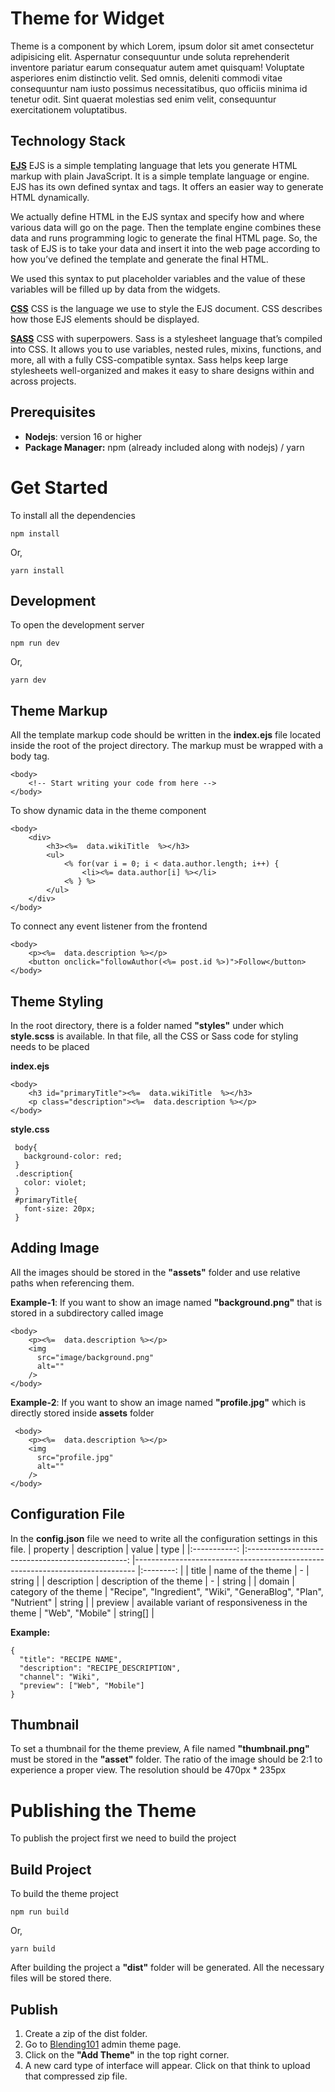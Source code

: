 

# Theme for Widget

Theme is a component by which Lorem, ipsum dolor sit amet consectetur adipisicing elit. Aspernatur consequuntur unde soluta reprehenderit inventore pariatur earum consequatur autem amet quisquam! Voluptate asperiores enim distinctio velit. Sed omnis, deleniti commodi vitae consequuntur nam iusto possimus necessitatibus, quo officiis minima id tenetur odit. Sint quaerat molestias sed enim velit, consequuntur exercitationem voluptatibus.

## Technology Stack

[**EJS**](https://ejs.co/#docs)
EJS is a simple templating language that lets you generate HTML markup with plain JavaScript. It is a simple template language or engine. EJS has its own defined syntax and tags. It offers an easier way to generate HTML dynamically.

We actually define HTML in the EJS syntax and specify how and where various data will go on the page. Then the template engine combines these data and runs programming logic to generate the final HTML page. So, the task of EJS is to take your data and insert it into the web page according to how you’ve defined the template and generate the final HTML.

We used this syntax to put placeholder variables and the value of these variables will be filled up by data from the widgets.

**[CSS](https://www.w3schools.com/css/)** 
CSS is the language we use to style the EJS document. CSS describes how those EJS elements should be displayed.

**[SASS](https://sass-lang.com/documentation/)**
CSS with superpowers. Sass is a stylesheet language that’s compiled into CSS. It allows you to use variables, nested rules, mixins, functions, and more, all with a fully CSS-compatible syntax. Sass helps keep large stylesheets well-organized and makes it easy to share designs within and across projects.

## Prerequisites
- **Nodejs**: version 16 or higher
- **Package Manager:** npm (already included along with nodejs) / yarn


# Get Started
To install all the dependencies

    npm install
Or,

    yarn install

## Development

To open the development server

    npm run dev
    
Or, 

    yarn dev

## Theme Markup

All the template markup code should be written in the **index.ejs** file located inside the root of the project directory. The markup must be wrapped with a body tag.

    <body>
	    <!-- Start writing your code from here -->
    </body>

To show dynamic data in the theme component

    <body>
	    <div>
		    <h3><%=  data.wikiTitle  %></h3>
		    <ul>
			    <% for(var i = 0; i < data.author.length; i++) {
			        <li><%= data.author[i] %></li>
			    <% } %>
			</ul>
		</div>
    </body>

To connect any event listener from the frontend

    <body>
	    <p><%=  data.description %></p>
	    <button onclick="followAuthor(<%= post.id %>)">Follow</button>
    </body>
## Theme Styling

In the root directory, there is a folder named **"styles"** under which **style.scss** is available. In that file, all the CSS or Sass code for styling needs to be placed

**index.ejs**

    <body>
   	    <h3 id="primaryTitle"><%=  data.wikiTitle  %></h3>
   	    <p class="description"><%=  data.description %></p>
    </body>
       
**style.css**

     body{
       background-color: red;
     }
     .description{
       color: violet;
     }
     #primaryTitle{
       font-size: 20px;
     }

## Adding Image

All the images should be stored in the **"assets"** folder and use relative paths when referencing them.

**Example-1**: If you want to show an image named **"background.png"** that is stored in a subdirectory called image

    <body>
   	    <p><%=  data.description %></p>
   	    <img
          src="image/background.png"
          alt=""
        />
    </body>
**Example-2**: If you want to show an image named **"profile.jpg"** which is directly stored inside **assets** folder

     <body>
   	    <p><%=  data.description %></p>
   	    <img
          src="profile.jpg"
          alt=""
        />
    </body>


## Configuration File

In the **config.json** file we need to write all the configuration settings in this file. 
|   property  	|                    description                   	| value                                                                        	|   type   	|
|:-----------:	|:------------------------------------------------:	|------------------------------------------------------------------------------	|:--------:	|
|    title    	| name of the theme                                	|                                       -                                      	|  string  	|
| description 	| description of the theme                         	|                                       -                                      	|  string  	|
|   domain   	| category of the theme                            	|   "Recipe",   "Ingredient",   "Wiki",   "GeneraBlog",   "Plan",   "Nutrient" 	|  string  	|
|   preview   	| available variant of responsiveness in the theme 	|   "Web",   "Mobile"                                                          	| string[] 	|


**Example:**

    {
      "title": "RECIPE NAME",
      "description": "RECIPE_DESCRIPTION",
      "channel": "Wiki",
      "preview": ["Web", "Mobile"]
    }



## Thumbnail
To set a thumbnail for the theme preview, A file named **"thumbnail.png"** must be stored in the **"asset"** folder. The ratio of the image should be 2:1 to experience a proper view. The resolution should be 470px * 235px



# Publishing the Theme

To publish the project first we need to build the project

## Build Project


To build the theme project

    npm run build
    
Or, 

    yarn build

After building the project a **"dist"** folder will be generated. All the necessary files will be stored there. 

## Publish

 1. Create a zip of the dist folder.
 2. Go to [Blending101](https://main.d1rxhl6rl8nnjm.amplifyapp.com/settings/themes) admin theme page.
 3. Click on the **"Add Theme"** in the top right corner.
 4. A new card type of interface will appear. Click on that think to upload that compressed zip file.
